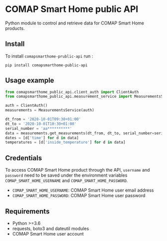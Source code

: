 # COMAP Smart Home public API

Python module to control and retrieve data for COMAP Smart Home products.

## Install

To install `comapsmarthome-prublic-api` run :

    pip install comapsmarthome-public-api
## Usage example

```python
from comapsmarthome_public_api.client_auth import ClientAuth
from comapsmarthome_public_api.measurement_service import MeasurementsService

auth = ClientAuth()
measurements = MeasurementsService(auth)

dt_from = '2020-10-01T09:30+01:00'
dt_to = '2020-10-01T10:30+01:00'
serial_number = 'aa**********'
data = measurements.get_measurements(dt_from, dt_to, serial_number=serial_number, measurements=['inside_temperature'])
dates = [d['time'] for d in data]
temperatures = [d['inside_temperature'] for d in data]
```

## Credentials

To access COMAP Smart Home product through the API, `username` and `password` need to be saved under the environment variables `COMAP_SMART_HOME_USERNAME` and `COMAP_SMART_HOME_PASSWORD`.
- `COMAP_SMART_HOME_USERNAME`: COMAP Smart Home user email address
- `COMAP_SMART_HOME_PASSWORD`: COMAP Smart Home user password

## Requirements

- Python >=3.6
- requests, boto3 and dateutil modules
- COMAP Smart Home user account
